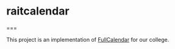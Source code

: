 # raitcalendar
===

This project is an implementation of [FullCalendar](https://github.com/fullcalendar/fullcalendar) for our college.
